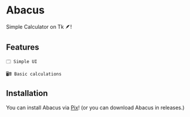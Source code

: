 # Abacus

Simple Calculator on Tk 🪶!

## Features

    🗔 Simple UI

    🖥🖩 Basic calculations

## Installation

You can install Abacus via [Pix](https://github.com/progwi0/pix)!
(or you can download Abacus in releases.)
